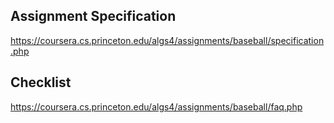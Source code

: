 ## Assignment Specification
https://coursera.cs.princeton.edu/algs4/assignments/baseball/specification.php

## Checklist 
https://coursera.cs.princeton.edu/algs4/assignments/baseball/faq.php

